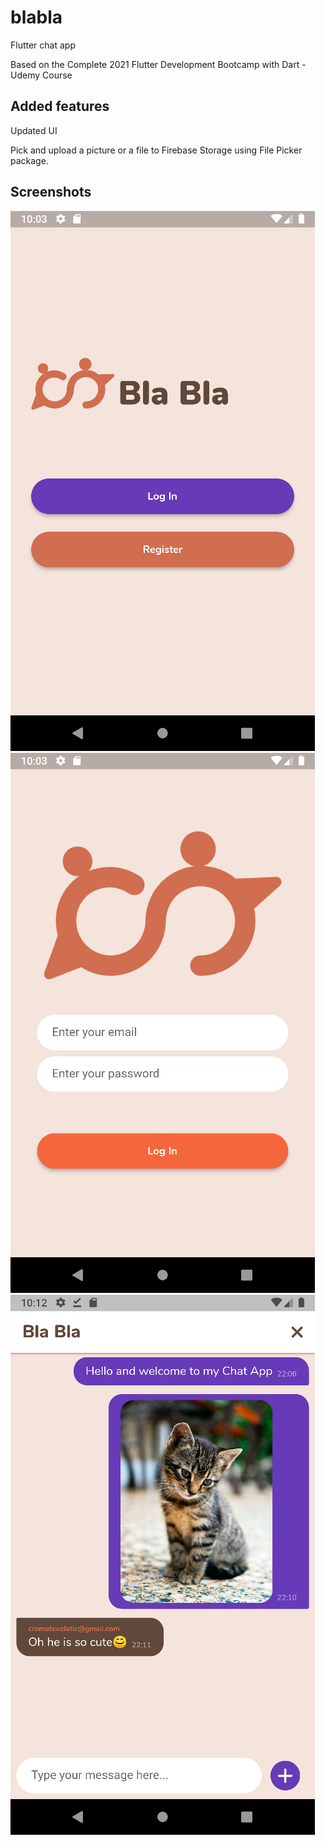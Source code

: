 # blabla

Flutter chat app

Based on the Complete 2021 Flutter Development Bootcamp with Dart - Udemy Course

## Added features

Updated UI

Pick and upload a picture or a file to Firebase Storage using File Picker package.

## Screenshots

![Welcome screen](/screenshots/ss1.png)
![Log in screen](/screenshots/ss2.png)
![Chat screen](/screenshots/ss3.png)

